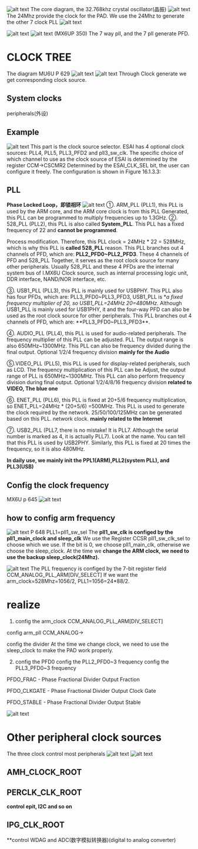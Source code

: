 ![alt text](image-41.png)
The core diagram, the 32.768khz crystal oscillator(晶振)
![alt text](image-42.png)
The 24Mhz provide the clock for the PAD.
We use the 24Mhz to generate the other 7 clock PLL
![alt text](image-43.png)

![alt text](image-44.png)
![alt text](image-45.png)
(MX6UP 350)
The 7 way pll, and the 7 pll generate PFD.

# CLOCK TREE
The diagram MU6U P 629
![alt text](image-46.png)
![alt text](image-48.png)
Through Clock generate we get conresponding clock source.

## System clocks
peripherals(外设)

## Example
![alt text](image-47.png)
This part is the clock source selector. ESAI has 4 optional clock sources: PLL4, PLL5, PLL3_PFD2 and
pll3_sw_clk. The specific choice of which channel to use as the clock source of ESAI is determined by the register CCM->CSCMR2
Determined by the ESAI_CLK_SEL bit, the user can configure it freely. The configuration is shown in Figure 16.1.3.3:


## PLL
**Phase Locked Loop，即锁相环**
![alt text](image-49.png)
①. ARM_PLL (PLL1), this PLL is used by the ARM core, and the ARM core clock is from this PLL
Generated, this PLL can be programmed to multiply frequencies up to 1.3GHz.
②. 528_PLL (PLL2), this PLL is also called **System_PLL**. This PLL has a fixed frequency of 22 and **cannot be programmed**.

Process modification. Therefore, this PLL clock = 24MHz * 22 = 528MHz, which is why this PLL is **called 528_PLL**
reason. This PLL branches out 4 channels of PFD, which are: **PLL2_PFD0~PLL2_PFD3**. These 4 channels of PFD and 528_PLL
Together, it serves as the root clock source for many other peripherals. Usually 528_PLL and these 4 PFDs are the internal system bus of I.MX6U
Clock source, such as internal processing logic unit, DDR interface, NAND/NOR interface, etc.

③. USB1_PLL (PLL3), this PLL is mainly used for USBPHY. This PLL also has four PFDs, which are:
PLL3_PFD0~PLL3_PFD3, USB1_PLL is **a fixed frequency multiplier of 20, so USB1_PLL=24MHz *20=480MHz.**
Although USB1_PLL is mainly used for USB1PHY, it and the four-way PFD can also be used as the root clock source for other peripherals.
This PLL branches out 4 channels of PFD, which are: **PLL3_PFD0~PLL3_PFD3**.

④. AUDIO_PLL (PLL4), this PLL is used for audio-related peripherals. The frequency multiplier of this PLL can be adjusted. PLL
The output range is also 650MHz~1300MHz. This PLL can also be frequency divided during the final output. Optional
1/2/4 frequency division **mainly for the Audio**
 
⑤.VIDEO_PLL (PLL5), this PLL is used for display-related peripherals, such as LCD. The frequency multiplication of this PLL can be
Adjust, the output range of PLL is 650MHz~1300MHz. This PLL can also perform frequency division during final output.
Optional 1/2/4/8/16 frequency division
**related to VIDEO, The blue one**

⑥.  ENET_PLL (PLL6), this PLL is fixed at 20+5/6 frequency multiplication, so ENET_PLL=24MHz * (20+5/6)
=500MHz. This PLL is used to generate the clock required by the network. 25/50/100/125MHz can be generated based on this PLL.
network clock. **mainly related to the Internet**


⑦. USB2_PLL (PLL7, there is no mistake! It is PLL7. Although the serial number is marked as 4, it is actually PLL7). Look at the name.
You can tell that this PLL is used by USB2PHY. Similarly, this PLL is fixed at 20 times the frequency, so it is also 480MHz.

**In daily use, we mainly init the PPL1(ARM),PLL2(system PLL), and PLL3(USB)**

## Config the clock frequency
MX6U p 645
![alt text](image-50.png)
## how to config arm frequency
![alt text](image-51.png)
P 648
PLL1=pll1_sw_sel
The **pll1_sw_clk is configed by the pll1_main_clock and sleep_clk**
We use the Register CCSR pll1_sw_clk_sel to choose which we use.
If the bit is 0, we choose pll1_main_clk, otherwise we choose the sleep_clock.
At the time we **change the ARM clock, we need to use the backup sleep_clock(24Mhz).**

![alt text](image-52.png)
The PLL frequency is configed by the 7-bit register field CCM_ANALOG_PLL_ARM[DIV_SELECT]
If we want the arm_clock=528Mhz=1056/2, PLL1=1056=24*88/2.


# realize
1. config the arm_clock 
CCM_ANALOG_PLL_ARM[DIV_SELECT]

config arm_pll CCM_ANALOG->

config the divider
At the time we change clock, we need to use the sleep_clock to make the PAD work properly.

2. config the PFD0 
config the PLL2_PFD0~3 frequency
config the PLL3_PFD0~3 frequency

PFDO_FRAC - Phase Fractional Divider Output Fraction


PFDO_CLKGATE - Phase Fractional Divider Output Clock Gate


PFDO_STABLE - Phase Fractional Divider Output Stable



![alt text](image-53.png)

# Other peripheral clock sources
The three clock control most peripherals
![alt text](image-54.png)
![alt text](image-55.png)
## AMH_CLOCK_ROOT 
## PERCLK_CLK_ROOT

**control epit, I2C and so on**

## IPG_CLK_ROOT
**control WDAG and ADC(数字模拟转换器)(digital to analog converter)



